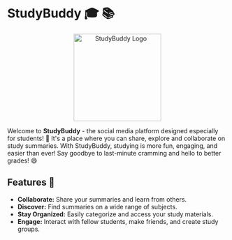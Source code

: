 # StudyBuddy :mortar_board: :books:

<div align="center">
  <img src="logo.png" alt="StudyBuddy Logo" width="200"/>
</div>

Welcome to **StudyBuddy** - the social media platform designed especially for students! :tada: It's a place where you can share, explore and collaborate on study summaries. With StudyBuddy, studying is more fun, engaging, and easier than ever! Say goodbye to last-minute cramming and hello to better grades! :smile:

## Features :rocket:

- **Collaborate:** Share your summaries and learn from others.
- **Discover:** Find summaries on a wide range of subjects.
- **Stay Organized:** Easily categorize and access your study materials.
- **Engage:** Interact with fellow students, make friends, and create study groups.

